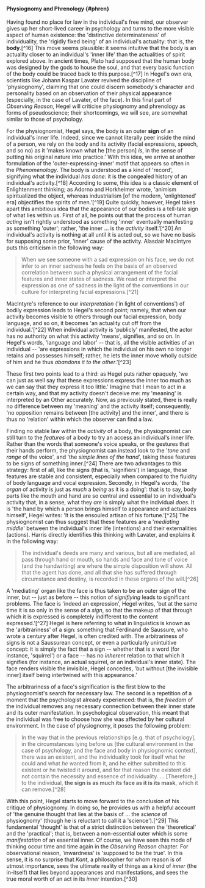 #### Physiognomy and Phrenology {#phren}

Having found no place for law in the individual's free mind, our observer gives
up her short-lived career in psychology and turns to the more visible aspect of
human existence: the 'distinctive determinateness' of individuality, the
'rigidly fixed being' of an individual's actuality: that is, the **body**.[^16]
This move seems plausible: it seems intuitive that the body is an actuality
closer to an individual's 'inner life' than the actualities of spirit explored
above. In ancient times, Plato had supposed that the human body was designed by
the gods to house the soul, and that every basic function of the body could be
traced back to this purpose.[^17] In Hegel's own era, scientists like Johann
Kaspar Lavater revived the discipline of 'physiognomy', claiming that one could
discern somebody's character and personality based on an observation of their
physical appearance (especially, in the case of Lavater, of the face). In this
final part of *Observing Reason*, Hegel will criticise physiognomy and
phrenology as forms of pseudoscience; their shortcomings, we will see, are
somewhat similar to those of psychology.

For the physiognomist, Hegel says, the body is an outer **sign** of an
individual's inner life. Indeed, since we cannot literally peer inside the mind
of a person, we rely on the body and its activity (facial expressions, speech,
and so no) as it 'makes known what he [the person] *is*, in the sense of putting
his original nature into practice.' With this idea, we arrive at another
formulation of the 'outer-expressing-inner' motif that appears so often in the
*Phenomenology*. The body is understood as a kind of 'record', signifying what
the individual *has done*: it is the congealed history of an individual's
activity.[^18] According to some, this idea is a classic element of
Enlightenment thinking; as Adorno and Horkheimer wrote, 'animism spiritualized
the object, whereas industrialism [of the modern, 'enlightened' era] objectifies
the spirits of men.'[^19] Quite quickly, however, Hegel takes apart this
ambitious idea that the appearance of our bodies is a tell-tale sign of what
lies within us. First of all, he points out that the process of human *acting*
isn't rightly understood as something 'inner' eventually manifesting as
something 'outer'; rather, 'the inner ... is the *activity* itself.'[^20] An
individual's activity is nothing at all until it is acted out, so we have no
basis for supposing some prior, 'inner' cause of the activity. Alasdair
MacIntyre puts this criticism in the following way:

> When we see someone with a sad expression on his face, we do not infer to an
> inner sadness he feels on the basis of an observed correlation between such a
> physical arrangement of the facial features and inner states of sadness. We
> read or interpret the expression as one of sadness in the light of the
> conventions in our culture for interpreting facial expressions.[^21]

MacIntyre's reference to our *interpretation* ('in light of conventions') of
bodily expression leads to Hegel's second point; namely, that when our activity
becomes visible to others through our facial expression, body language, and so
on, it becomes 'an actuality cut off from the individual.'[^22] When individual
activity is 'publicly' manifested, the actor has no authority on what this
activity 'means', signifies, and so on. In Hegel's words, 'language and labor'
-- that is, all the visible activities of an individual -- 'are expressions in
which the individual on his own no longer retains and possesses himself; rather,
he lets the inner move wholly outside of him and he thus *abandons it to the
other*.'[^23]

These first two points lead to a third: as Hegel puts rather opaquely, 'we can
just as well say that these expressions express the inner too much as we can say
that they express it too little.' Imagine that I mean to act in a certain way,
and that my activity doesn't deceive me: my 'meaning' is interpreted by an Other
accurately. Now, as previously stated, there is really no difference between my
'meaning' and the activity itself; consequently, 'no opposition remains between
[the activity] and the inner', and there is thus no 'relation' within which the
observer can find a law.

Finding no stable law within the *activity* of a body, the physiognomist can
still turn to the *features* of a body to try an access an individual's inner
life. Rather than the words that someone's voice speaks, or the gestures that
their hands perform, the physiognomist can instead look to the '*tone* and
*range* of the voice', and 'the *simple lines of the hand*', taking these
features to be signs of something inner.[^24] There are two advantages to this
strategy: first of all, like the signs (that is, 'signifiers') in language,
these features are stable and consistent, especially when compared to the
fluidity of body language and vocal expression. Secondly, in Hegel's words, 'the
*organ* of activity is just as *much* a *being* as it is a doing': that is to
say, body parts like the mouth and hand are so central and essential to an
individual's activity that, in a sense, what they *are* is simply what the
individual *does*. It is 'the hand by which a person brings himself to
appearance and actualizes himself', Hegel writes: 'It is the ensouled artisan of
his fortune.'[^25] The physiognomist can thus suggest that these features are a
'*mediating middle*' between the individual's inner life (intentions) and their
externalities (actions). Harris directly identifies this thinking with Lavater,
and explains it in the following way:

> The individual's deeds are many and various, but all are mediated, all pass
> through hand or mouth, so hands and face and tone of voice (and the
> handwriting) are where the simple disposition will show. All that the agent
> has done, and all that she has suffered through circumstance and destiny, is
> recorded in these organs of the will.[^26]

A 'mediating' organ like the face is thus taken to be an outer sign of the
inner, but -- just as before -- this notion of *signifiying* leads to
significant problems. The face is 'indeed an expression', Hegel writes, 'but at
the same time it is so only in the sense of a *sign*, so that the makeup of that
through which it is expressed is completely indifferent to the content
expressed.'[^27] Hegel is here referring to what in linguistics is known as the
'arbitrariness' of a sign: something that Ferdinand de Saussure, who wrote a
century after Hegel, is often credited with. The arbitrariness of signs is not a
Saussurean concept, or even a particularly unintuitive concept: it is simply the
fact that a sign -- whether that is a word (for instance, 'squirrel') or a face
-- has no *inherent* relation to that which it signifies (for instance, an
actual squirrel, or an individual's inner state). The face renders visible the
invisible, Hegel concedes, 'but without [the invisible inner] itself being
intertwined with this appearance.'

The arbitrariness of a face's signification is the first blow to the
physiognomist's search for necessary law. The second is a repetition of a moment
that the psychologist already experienced: that is, the *freedom* of the
individual removes any necessary connection between their inner state and its
outer manifestation. In psychological observation, this meant that the
individual was free to choose how she was affected by her cultural environment.
In the case of physiognomy, it poses the following problem:

> In the way that in the previous relationships [e.g. that of psychology], in
> the circumstances lying before us [the cultural environment in the case of
> psychology, and the face and body in physiognomic context], there was an
> existent, and the individuality took for itself what *he* could and what *he*
> wanted from it, and he either submitted to this existent or he twisted it
> around, and for that reason the existent did not contain the necessity and
> essence of individuality. ... [Therefore,] to the individual, **the sign is as
> much its face as it is its mask**, which it can remove.[^28]

With this point, Hegel starts to move forward to the conclusion of his critique
of physiognomy. In doing so, he provides us with a helpful account of 'the
genuine thought that lies at the basis of ... the *science* of physiognomy'
(though he is reluctant to call it a 'science').[^29] This fundamental 'thought'
is that of a strict distinction between the 'theoretical' and the 'practical';
that is, between a non-essential outer which is some *manifestation* of an
essential inner. Of course, we have seen this mode of thinking occur time and
time again in the *Observing Reason* chapter. For observational reason,
'inwardness' is 'supposed to be the true'. In this sense, it is no surprise that
*Kant*, a philosopher for whom reason is of utmost importance, sees the ultimate
reality of things as a kind of *inner* (the in-itself) that lies beyond
appearances and manifestations, and sees the true moral worth of an act in its
*inner* intention.[^30]

